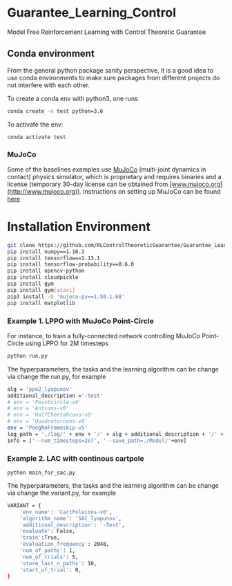 # Guarantee_Learning_Control
Model Free Reinforcement Learning with Control Theoretic Guarantee



## Conda environment
From the general python package sanity perspective, it is a good idea to use conda environments to make sure packages from different projects do not interfere with each other.


To create a conda env with python3, one runs 
```bash
conda create -n test python=3.6
```
To activate the env: 
```
conda activate test
```

### MuJoCo
Some of the baselines examples use [MuJoCo](http://www.mujoco.org) (multi-joint dynamics in contact) physics simulator, which is proprietary and requires binaries and a license (temporary 30-day license can be obtained from [www.mujoco.org](http://www.mujoco.org)). Instructions on setting up MuJoCo can be found [here](https://github.com/openai/mujoco-py)

# Installation Environment

```bash
git clone https://github.com/RLControlTheoreticGuarantee/Guarantee_Learning_Control
pip install numpy==1.16.3
pip install tensorflow==1.13.1
pip install tensorflow-probability==0.6.0
pip install opencv-python
pip install cloudpickle
pip install gym
pip install gym[atari]
pip3 install -U 'mujoco-py==1.50.1.68'
pip install matplotlib

```

### Example 1. LPPO with MuJoCo Point-Circle
For instance, to train a fully-connected network controlling MuJoCo Point-Circle using LPPO for 2M timesteps
```bash
python run.py
```

The hyperparameters, the tasks and the learning algorithm can be change via change the run.py, for example
```bash
alg = 'ppo2_lyapunov'
additional_description ='-test'
# env = 'Pointcircle-v0'
# env = 'Antcons-v0'
# env = 'HalfCheetahcons-v0'
# env = 'Quadrotorcons-v0'
env = 'PongNoFrameskip-v5'
log_path = './log/' + env + '/' + alg + additional_description + '/' + str(i)
info = ['--num_timesteps=2e7', '--save_path=./Model/'+env]
```
### Example 2. LAC with continous cartpole
```
python main_for_sac.py
```
The hyperparameters, the tasks and the learning algorithm can be change via change the variant.py, for example
```bash
VARIANT = {
    'env_name': 'CartPolecons-v0',
    'algorithm_name': 'SAC_lyapunov',
    'additional_description': '-Test',
    'evaluate': False,
    'train':True,
    'evaluation_frequency': 2048,
    'num_of_paths': 1,
    'num_of_trials': 5,
    'store_last_n_paths': 10,
    'start_of_trial': 0,
}
```

